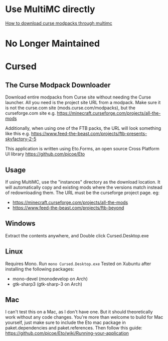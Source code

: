 # Use MultiMC directly
[How to download curse modpacks through multimc](https://www.reddit.com/r/feedthebeast/comments/6yhd90/how_to_download_curse_modpacks_with_only_multimc/)
# No Longer Maintained

# Cursed
## The Curse Modpack Downloader

Download entire modpacks from Curse site without needing the Curse launcher. All you need is the project site URL from a modpack. Make sure it is not the curse.com site (mods.curse.com/modpacks), but the curseforge.com site
e.g. 
https://minecraft.curseforge.com/projects/all-the-mods

Additionally, when using one of the FTB packs, the URL will look something like this
e.g.
https://www.feed-the-beast.com/projects/ftb-presents-skyfactory-2-5

This application is written using Eto.Forms, an open source Cross Platform UI library https://github.com/picoe/Eto

## Usage
If using MultiMC, use the "instances" directory as the download location. It will automatically copy and existing mods where the versions match instead of redownloading them.
The URL must be the curseforge project page. eg:
* https://minecraft.curseforge.com/projects/all-the-mods
* https://www.feed-the-beast.com/projects/ftb-beyond

## Windows
Extract the contents anywhere, and Double click Cursed.Desktop.exe

## Linux
Requires Mono. Run `mono Cursed.Desktop.exe` Tested on Xubuntu after installing the following packages:
* mono-devel (monodevelop on Arch)
* gtk-sharp3 (gtk-sharp-3 on Arch)

## Mac
I can't test this on a Mac, as I don't have one. But it should theoretically work without any code changes. 
You're more than welcome to build for Mac yourself, just make sure to include the Eto mac package in paket.dependencies and paket.references. 
Then follow this guide: https://github.com/picoe/Eto/wiki/Running-your-application
